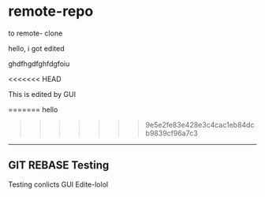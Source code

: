 # remote-repo
to remote- clone

hello, i got edited

ghdfhgdfghfdgfoiu

<<<<<<< HEAD

This is edited by GUI

=======
hello
>>>>>>> 9e5e2fe83e428e3c4cac1eb84dcb9839cf96a7c3

-----------------------
GIT REBASE Testing
-----

Testing conlicts GUI Edite-lolol
